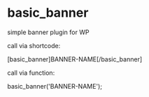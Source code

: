 # basic_banner
simple banner plugin for WP

call via shortcode:

[basic_banner]BANNER-NAME[/basic_banner]

call via function:

basic_banner('BANNER-NAME');
